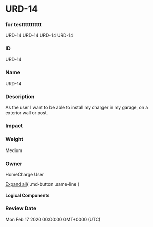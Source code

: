 

# URD-14
### for testtttttttttt
URD-14
URD-14
URD-14
URD-14

### ID

URD-14

### Name

URD-14

### Description

As the user I want to be able to install my charger in my garage, on a exterior wall or post.

### Impact



### Weight

Medium

### Owner

HomeCharge User

[Expand all](#){ .md-button .same-line }

#### Logical Components


    



### Review Date

Mon Feb 17 2020 00:00:00 GMT+0000 (UTC)


